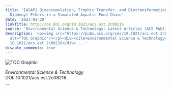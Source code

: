 ```yaml
---
title: '[ASAP] Bioaccumulation, Trophic Transfer, and Biotransformation of Polychlorinated
  Diphenyl Ethers in a Simulated Aquatic Food Chain'
date: '2023-03-28'
linkTitle: http://dx.doi.org/10.1021/acs.est.2c08216
source: 'Environmental Science & Technology: Latest Articles (ACS Publications)'
description: '<p><img src="https://pubs.acs.org/cms/10.1021/acs.est.2c08216/asset/images/medium/es2c08216_0004.gif"
  alt="TOC Graphic"/></p><div><cite>Environmental Science & Technology</cite></div><div>DOI:
  10.1021/acs.est.2c08216</div> ...'
disable_comments: true
---
```

<p><img src="https://pubs.acs.org/cms/10.1021/acs.est.2c08216/asset/images/medium/es2c08216_0004.gif" alt="TOC Graphic"/></p><div><cite>Environmental Science & Technology</cite></div><div>DOI: 10.1021/acs.est.2c08216</div> ...